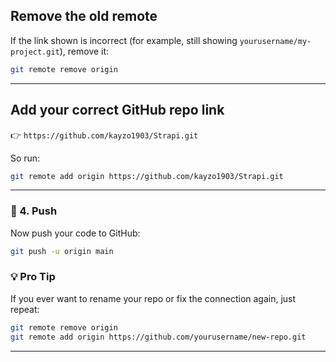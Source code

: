 ## Remove the old remote

If the link shown is incorrect (for example, still showing `yourusername/my-project.git`), remove it:

```bash
git remote remove origin
```

---

## Add your correct GitHub repo link

👉 `https://github.com/kayzo1903/Strapi.git`

So run:

```bash
git remote add origin https://github.com/kayzo1903/Strapi.git
```

---

### 🚀 4. Push 

Now push your code to GitHub:

```bash
git push -u origin main
```

### 💡 Pro Tip

If you ever want to rename your repo or fix the connection again, just repeat:

```bash
git remote remove origin
git remote add origin https://github.com/yourusername/new-repo.git
```

---
